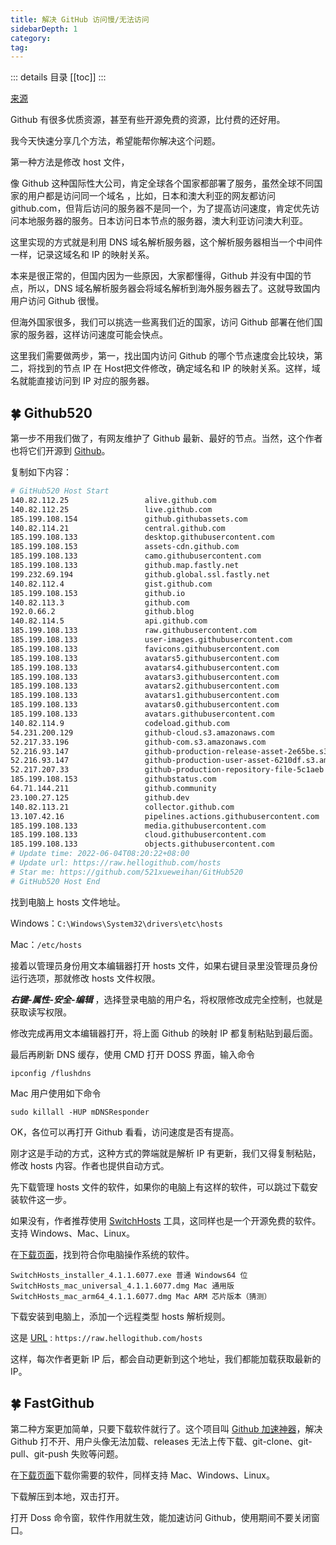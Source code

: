 ```yaml
---
title: 解决 GitHub 访问慢/无法访问
sidebarDepth: 1
category: 
tag: 
---
```


::: details 目录
[[toc]]
:::


[来源](https://guozh.net/accelerate-access-to-github/)

Github 有很多优质资源，甚至有些开源免费的资源，比付费的还好用。

我今天快速分享几个方法，希望能帮你解决这个问题。

第一种方法是修改 host 文件，

像 Github 这种国际性大公司，肯定全球各个国家都部署了服务，虽然全球不同国家的用户都是访问同一个域名 ，比如，日本和澳大利亚的网友都访问 github.com，但背后访问的服务器不是同一个，为了提高访问速度，肯定优先访问本地服务器的服务。日本访问日本节点的服务器，澳大利亚访问澳大利亚。

这里实现的方式就是利用 DNS 域名解析服务器，这个解析服务器相当一个中间件一样，记录这域名和 IP 的映射关系。

本来是很正常的，但国内因为一些原因，大家都懂得，Github 并没有中国的节点，所以，DNS 域名解析服务器会将域名解析到海外服务器去了。这就导致国内用户访问 Github 很慢。

但海外国家很多，我们可以挑选一些离我们近的国家，访问 Github 部署在他们国家的服务器，这样访问速度可能会快点。

这里我们需要做两步，第一，找出国内访问 Github 的哪个节点速度会比较块，第二，将找到的节点 IP 在 Host把文件修改，确定域名和 IP 的映射关系。这样，域名就能直接访问到 IP 对应的服务器。

## 🍀 Github520

第一步不用我们做了，有网友维护了 Github 最新、最好的节点。当然，这个作者也将它们开源到 [Github](https://github.com/521xueweihan/GitHub520)。


复制如下内容：

```sh
# GitHub520 Host Start
140.82.112.25                 alive.github.com
140.82.112.25                 live.github.com
185.199.108.154               github.githubassets.com
140.82.114.21                 central.github.com
185.199.108.133               desktop.githubusercontent.com
185.199.108.153               assets-cdn.github.com
185.199.108.133               camo.githubusercontent.com
185.199.108.133               github.map.fastly.net
199.232.69.194                github.global.ssl.fastly.net
140.82.112.4                  gist.github.com
185.199.108.153               github.io
140.82.113.3                  github.com
192.0.66.2                    github.blog
140.82.114.5                  api.github.com
185.199.108.133               raw.githubusercontent.com
185.199.108.133               user-images.githubusercontent.com
185.199.108.133               favicons.githubusercontent.com
185.199.108.133               avatars5.githubusercontent.com
185.199.108.133               avatars4.githubusercontent.com
185.199.108.133               avatars3.githubusercontent.com
185.199.108.133               avatars2.githubusercontent.com
185.199.108.133               avatars1.githubusercontent.com
185.199.108.133               avatars0.githubusercontent.com
185.199.108.133               avatars.githubusercontent.com
140.82.114.9                  codeload.github.com
54.231.200.129                github-cloud.s3.amazonaws.com
52.217.33.196                 github-com.s3.amazonaws.com
52.216.93.147                 github-production-release-asset-2e65be.s3.amazonaws.com
52.216.93.147                 github-production-user-asset-6210df.s3.amazonaws.com
52.217.207.33                 github-production-repository-file-5c1aeb.s3.amazonaws.com
185.199.108.153               githubstatus.com
64.71.144.211                 github.community
23.100.27.125                 github.dev
140.82.113.21                 collector.github.com
13.107.42.16                  pipelines.actions.githubusercontent.com
185.199.108.133               media.githubusercontent.com
185.199.108.133               cloud.githubusercontent.com
185.199.108.133               objects.githubusercontent.com
# Update time: 2022-06-04T08:20:22+08:00
# Update url: https://raw.hellogithub.com/hosts
# Star me: https://github.com/521xueweihan/GitHub520
# GitHub520 Host End
```

找到电脑上 hosts 文件地址。

Windows：`C:\Windows\System32\drivers\etc\hosts`

Mac：`/etc/hosts`

接着以管理员身份用文本编辑器打开 hosts 文件，如果右键目录里没管理员身份运行选项，那就修改 hosts 文件权限。

***右键-属性-安全-编辑*** ，选择登录电脑的用户名，将权限修改成完全控制，也就是获取读写权限。

修改完成再用文本编辑器打开，将上面 Github 的映射 IP 都复制粘贴到最后面。

最后再刷新 DNS 缓存，使用 CMD 打开 DOSS 界面，输入命令

```
ipconfig /flushdns
```

Mac 用户使用如下命令

```
sudo killall -HUP mDNSResponder
```

OK，各位可以再打开 Github 看看，访问速度是否有提高。

刚才这是手动的方式，这种方式的弊端就是解析 IP 有更新，我们又得复制粘贴，修改 hosts 内容。作者也提供自动方式。

先下载管理 hosts 文件的软件，如果你的电脑上有这样的软件，可以跳过下载安装软件这一步。

如果没有，作者推荐使用 [SwitchHosts](https://github.com/oldj/SwitchHosts) 工具，这同样也是一个开源免费的软件。支持 Windows、Mac、Linux。

在[下载页面](https://github.com/oldj/SwitchHosts/releases)，找到符合你电脑操作系统的软件。

```
SwitchHosts_installer_4.1.1.6077.exe 普通 Windows64 位
SwitchHosts_mac_universal_4.1.1.6077.dmg Mac 通用版
SwitchHosts_mac_arm64_4.1.1.6077.dmg Mac ARM 芯片版本（猜测）
```

下载安装到电脑上，添加一个远程类型 hosts 解析规则。

这是 [URL](https://raw.hellogithub.com/hosts) : `https://raw.hellogithub.com/hosts`

这样，每次作者更新 IP 后，都会自动更新到这个地址，我们都能加载获取最新的 IP。


## 🍀 FastGithub


第二种方案更加简单，只要下载软件就行了。这个项目叫 [Github 加速神器](https://github.com/dotnetcore/FastGithub)，解决 Github 打不开、用户头像无法加载、releases 无法上传下载、git-clone、git-pull、git-push 失败等问题。

在[下载页面](https://github.com/dotnetcore/FastGithub/releases)下载你需要的软件，同样支持 Mac、Windows、Linux。

下载解压到本地，双击打开。



打开 Doss 命令窗，软件作用就生效，能加速访问 Github，使用期间不要关闭窗口。





